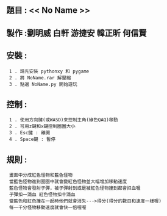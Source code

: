 題目 : << No Name  >>
-----------------
製作 :劉明威 白軒 游捷安 韓正昕 何信賢
-----------------

安裝 :
-----------------

     1 . 請先安裝 pythonxy 和 pygame
     2 . 將 NoName.rar 解壓縮
     3 . 點選 NoName.py 開始遊玩

控制 :
----------------

     1 . 使用方向鍵(或WASD)來控制主角(綠色QAQ)移動
     2 . 可用z鍵和x鍵控制圈圈大小
     3 . Esc鍵 : 離開
     4 . Space鍵 : 暫停

規則 :
-----------------

     畫面中分成紅色怪物和藍色怪物
     當藍色怪物進到圈圈中就會變紅色怪物並大幅增加移動速度
     藍色怪物會發射子彈，被子彈射到或是被紅色怪物撞到都會扣血喔
     子彈扣一滴血 紅色怪物扣十滴血
     當藍色和紅色撞在一起時他們就會消失--->得分(得分的數目和速度一樣喔)
     每一千分怪物移動速度就會快一倍喔喔
